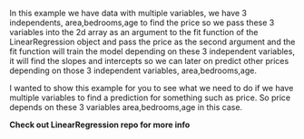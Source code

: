 
In this example we have data with multiple variables, we have 3 independents, area,bedrooms,age to find the price so we pass these 3 variables into the 2d array as an argument to the fit function of the LinearRegression object and pass the price as the second argument and the fit function will train the model depending on these 3 independent variables, it will find the slopes and intercepts so we can later on predict other prices depending on those 3 independent variables, area,bedrooms,age. <br>

I wanted to show this example for you to see what we need to do if we have multiple variables to find a prediction for something such as price. So price depends on these 3 variables area,bedrooms,age in this case.

**Check out LinearRegression repo for more info**
